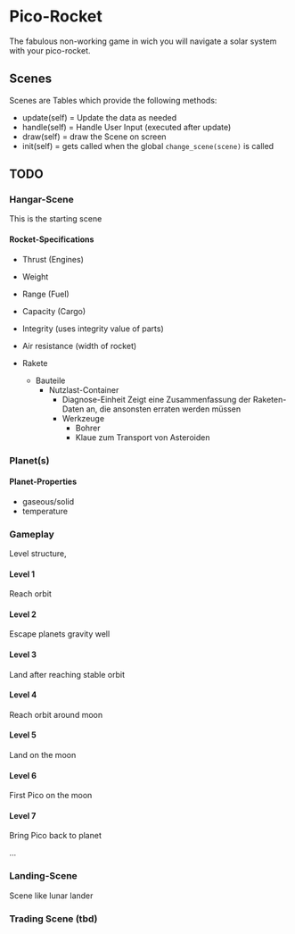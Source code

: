 # Pico-Rocket
The fabulous non-working game in wich you will navigate a solar system with your pico-rocket.

## Scenes
Scenes are Tables which provide the following methods:

  - update(self) = Update the data as needed
  - handle(self) = Handle User Input (executed after update)
  - draw(self) = draw the Scene on screen
  - init(self) = gets called when the global `change_scene(scene)` is called


## TODO

### Hangar-Scene
This is the starting scene

#### Rocket-Specifications
 
  - Thrust (Engines)
  - Weight
  - Range (Fuel)
  - Capacity (Cargo)
  - Integrity (uses integrity value of parts)
  - Air resistance (width of rocket)

  - Rakete
    - Bauteile
      - Nutzlast-Container
        - Diagnose-Einheit
          Zeigt eine Zusammenfassung der Raketen-Daten an, die ansonsten erraten werden müssen
        - Werkzeuge
          - Bohrer
          - Klaue zum Transport von Asteroiden


### Planet(s)

#### Planet-Properties

  - gaseous/solid
  - temperature


### Gameplay
Level structure, 


#### Level 1
Reach orbit

#### Level 2
Escape planets gravity well

#### Level 3
Land after reaching stable orbit

#### Level 4
Reach orbit around moon

#### Level 5
Land on the moon

#### Level 6
First Pico on the moon

#### Level 7
Bring Pico back to planet

...

### Landing-Scene
Scene like lunar lander

### Trading Scene (tbd)

